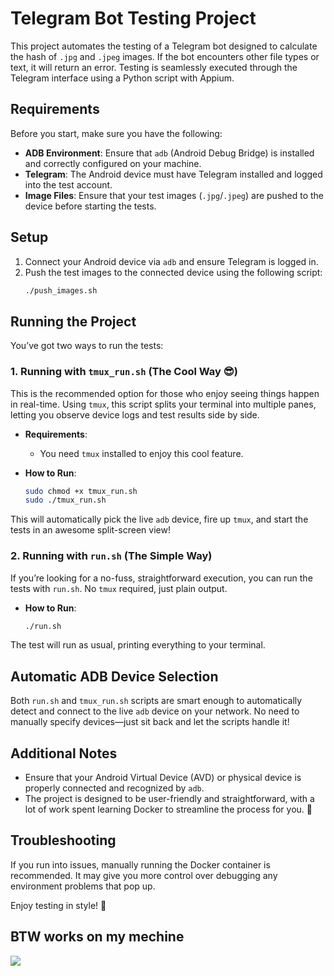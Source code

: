 # Telegram Bot Testing Project

This project automates the testing of a Telegram bot designed to calculate the hash of `.jpg` and `.jpeg` images. If the bot encounters other file types or text, it will return an error. Testing is seamlessly executed through the Telegram interface using a Python script with Appium.

## Requirements

Before you start, make sure you have the following:

- **ADB Environment**: Ensure that `adb` (Android Debug Bridge) is installed and correctly configured on your machine.
- **Telegram**: The Android device must have Telegram installed and logged into the test account.
- **Image Files**: Ensure that your test images (`.jpg`/`.jpeg`) are pushed to the device before starting the tests.

## Setup

1. Connect your Android device via `adb` and ensure Telegram is logged in.
2. Push the test images to the connected device using the following script:
    ```bash
    ./push_images.sh
    ```

## Running the Project

You’ve got two ways to run the tests:

### 1. Running with `tmux_run.sh` (The Cool Way 😎)

This is the recommended option for those who enjoy seeing things happen in real-time. Using `tmux`, this script splits your terminal into multiple panes, letting you observe device logs and test results side by side.

- **Requirements**: 
  - You need `tmux` installed to enjoy this cool feature.

- **How to Run**:
    ```bash
    sudo chmod +x tmux_run.sh
    sudo ./tmux_run.sh
    ```

This will automatically pick the live `adb` device, fire up `tmux`, and start the tests in an awesome split-screen view!

### 2. Running with `run.sh` (The Simple Way)

If you’re looking for a no-fuss, straightforward execution, you can run the tests with `run.sh`. No `tmux` required, just plain output.

- **How to Run**:
    ```bash
    ./run.sh
    ```

The test will run as usual, printing everything to your terminal.

## Automatic ADB Device Selection

Both `run.sh` and `tmux_run.sh` scripts are smart enough to automatically detect and connect to the live `adb` device on your network. No need to manually specify devices—just sit back and let the scripts handle it!

## Additional Notes

- Ensure that your Android Virtual Device (AVD) or physical device is properly connected and recognized by `adb`.
- The project is designed to be user-friendly and straightforward, with a lot of work spent learning Docker to streamline the process for you. 🐳

## Troubleshooting

If you run into issues, manually running the Docker container is recommended. It may give you more control over debugging any environment problems that pop up.

Enjoy testing in style! 🎉
## BTW works on my mechine
![](works_on_my_mechine.gif)